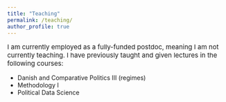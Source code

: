 ```yaml
---
title: "Teaching"
permalink: /teaching/
author_profile: true
---
```


<p style="font-size:15px"> I am currently employed as a fully-funded postdoc, meaning I am not currently teaching. I have previously taught and given lectures in the following courses: </p>

- Danish and Comparative Politics III (regimes)
- Methodology I
- Political Data Science
